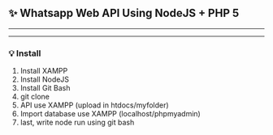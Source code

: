 ## ✨ Whatsapp Web API Using NodeJS + PHP 5

----
----
### 💡 Install
1. Install XAMPP
2. Install NodeJS
3. Install Git Bash
3. git clone 
4. API use XAMPP (upload in htdocs/myfolder)
5. Import database use XAMPP (localhost/phpmyadmin)
6. last, write node run using git bash
